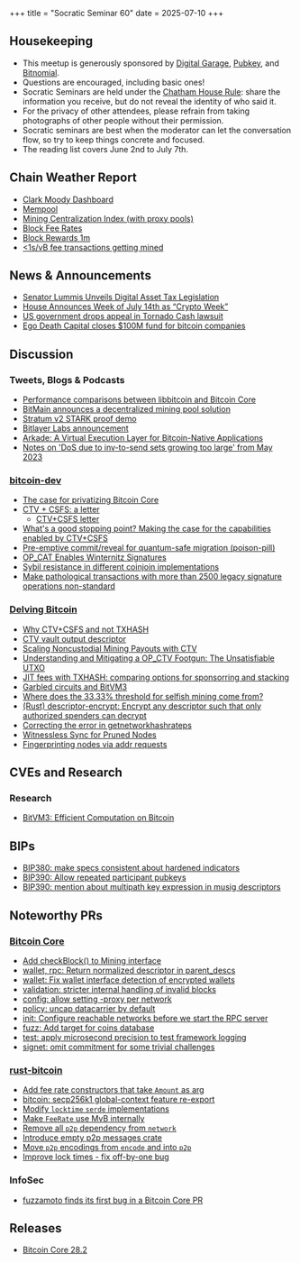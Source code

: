 +++
title = "Socratic Seminar 60"
date = 2025-07-10
+++

Housekeeping
------------

- This meetup is generously sponsored by [Digital Garage](https://dg717.com/), [Pubkey](https://pubkey.bar/), and [Bitnomial](https://bitnomial.com).
- Questions are encouraged, including basic ones!
- Socratic Seminars are held under the [Chatham House Rule](https://www.chathamhouse.org/about-us/chatham-house-rule): share the information you receive, but do not reveal the identity of who said it.
- For the privacy of other attendees, please refrain from taking photographs of other people without their permission.
- Socratic seminars are best when the moderator can let the conversation flow, so try to keep things concrete and focused.
- The reading list covers June 2nd to July 7th.

Chain Weather Report
--------------------

- [Clark Moody Dashboard](https://dashboard.clarkmoody.com/)
- [Mempool](https://mempool.space/graphs/mempool#1m)
- [Mining Centralization Index (with proxy pools)](https://mainnet.observer/charts/mining-pools-centralization-index-with-proxy-pools/?c)
- [Block Fee Rates](https://mempool.space/graphs/mining/block-fee-rates#1m)
- [Block Rewards 1m](https://mempool.space/graphs/mining/block-rewards#1m)
- [<1s/vB fee transactions getting mined](https://x.com/peterktodd/status/1935709056695775583)

News & Announcements
--------------------

- [Senator Lummis Unveils Digital Asset Tax Legislation](https://www.lummis.senate.gov/press-releases/lummis-unveils-digital-asset-tax-legislation/)
- [House Announces Week of July 14th as “Crypto Week”](https://financialservices.house.gov/news/documentsingle.aspx?DocumentID=410793)
- [US government drops appeal in Tornado Cash lawsuit](https://news.bloomberglaw.com/litigation/appeal-dropped-over-crypto-transactions-on-foreign-software-law)
- [Ego Death Capital closes $100M fund for bitcoin companies](https://www.axios.com/2025/07/08/ego-death-100-million-bitcoin-companies)

Discussion
----------

### Tweets, Blogs & Podcasts

- [Performance comparisons between libbitcoin and Bitcoin Core](https://x.com/bitcoinbrink/status/1934925113599656377)
- [BitMain announces a decentralized mining pool solution](https://x.com/bitmaintech/status/1927581481674670492)
- [Stratum v2 STARK proof demo](https://x.com/dimahledba/status/1935354385795592491)
- [Bitlayer Labs announcement](https://x.com/BitlayerLabs/status/1927187546448036216)
- [Arkade: A Virtual Execution Layer for Bitcoin-Native Applications](https://arkadeos.com/vision)
- [Notes on 'DoS due to inv-to-send sets growing too large' from May 2023](https://b10c.me/observations/15-inv-to-send-queue/)

### [bitcoin-dev](https://groups.google.com/g/bitcoindev)

- [The case for privatizing Bitcoin Core](https://groups.google.com/g/bitcoindev/c/43yjt8MXMvo)
- [CTV + CSFS: a letter](https://groups.google.com/g/bitcoindev/c/KJF6A55DPJ8)
    - [CTV+CSFS letter](https://ctv-csfs.com/)
- [What's a good stopping point? Making the case for the capabilities enabled by CTV+CSFS](https://groups.google.com/g/bitcoindev/c/-qJc1EWQzY0)
- [Pre-emptive commit/reveal for quantum-safe migration (poison-pill)](https://groups.google.com/g/bitcoindev/c/oa4nDmlLzN4)
- [OP_CAT Enables Winternitz Signatures](https://groups.google.com/g/bitcoindev/c/Zx_NMqZH65Y)
- [Sybil resistance in different coinjoin implementations](https://groups.google.com/g/bitcoindev/c/xKlbd2tDfxs)
- [Make pathological transactions with more than 2500 legacy signature operations non-standard](https://groups.google.com/g/bitcoindev/c/u2Bz1Ms8_lA)

### [Delving Bitcoin](https://delvingbitcoin.org/)

- [Why CTV+CSFS and not TXHASH](https://delvingbitcoin.org/t/why-ctv-csfs-and-not-txhash)
- [CTV vault output descriptor](https://delvingbitcoin.org/t/ctv-vault-output-descriptor)
- [Scaling Noncustodial Mining Payouts with CTV](https://delvingbitcoin.org/t/scaling-noncustodial-mining-payouts-with-ctv)
- [Understanding and Mitigating a OP_CTV Footgun: The Unsatisfiable UTXO](https://delvingbitcoin.org/t/understanding-and-mitigating-a-op-ctv-footgun-the-unsatisfiable-utxo/1809)
- [JIT fees with TXHASH: comparing options for sponsorring and stacking](https://delvingbitcoin.org/t/jit-fees-with-txhash-comparing-options-for-sponsorring-and-stacking)
- [Garbled circuits and BitVM3](https://delvingbitcoin.org/t/garbled-circuits-and-bitvm3)
- [Where does the 33.33% threshold for selfish mining come from?](https://delvingbitcoin.org/t/where-does-the-33-33-threshold-for-selfish-mining-come-from)
- [(Rust) descriptor-encrypt: Encrypt any descriptor such that only authorized spenders can decrypt](https://delvingbitcoin.org/t/rust-descriptor-encrypt-encrypt-any-descriptor-such-that-only-authorized-spenders-can-decrypt)
- [Correcting the error in getnetworkhashrateps](https://delvingbitcoin.org/t/correcting-the-error-in-getnetworkhashrateps)
- [Witnessless Sync for Pruned Nodes](https://delvingbitcoin.org/t/witnessless-sync-for-pruned-nodes)
- [Fingerprinting nodes via addr requests](https://delvingbitcoin.org/t/fingerprinting-nodes-via-addr-requests/1786)

CVEs and Research
-----------------

### Research

- [BitVM3: Efficient Computation on Bitcoin](https://bitvm.org/bitvm3.pdf)

BIPs
----

- [BIP380: make specs consistent about hardened indicators](https://github.com/bitcoin/bips/pull/1803)
- [BIP390: Allow repeated participant pubkeys](https://github.com/bitcoin/bips/pull/1867)
- [BIP390: mention about multipath key expression in musig descriptors](https://github.com/bitcoin/bips/pull/1866)

Noteworthy PRs
--------------

### [Bitcoin Core](https://github.com/bitcoin/bitcoin)
- [Add checkBlock() to Mining interface](https://github.com/bitcoin/bitcoin/pull/31981)
- [wallet, rpc: Return normalized descriptor in parent_descs](https://github.com/bitcoin/bitcoin/pull/32594)
- [wallet: Fix wallet interface detection of encrypted wallets](https://github.com/bitcoin/bitcoin/pull/32620)
- [validation: stricter internal handling of invalid blocks](https://github.com/bitcoin/bitcoin/pull/31405)
- [config: allow setting -proxy per network](https://github.com/bitcoin/bitcoin/pull/32425)
- [policy: uncap datacarrier by default](https://github.com/bitcoin/bitcoin/pull/32406)
- [init: Configure reachable networks before we start the RPC server](https://github.com/bitcoin/bitcoin/pull/32539)
- [fuzz: Add target for coins database](https://github.com/bitcoin/bitcoin/pull/32602)
- [test: apply microsecond precision to test framework logging](https://github.com/bitcoin/bitcoin/pull/32676)
- [signet: omit commitment for some trivial challenges](https://github.com/bitcoin/bitcoin/pull/29032)

### [rust-bitcoin](https://github.com/rust-bitcoin/rust-bitcoin)
- [Add fee rate constructors that take `Amount` as arg](https://github.com/rust-bitcoin/rust-bitcoin/pull/4614)
- [bitcoin: secp256k1 global-context feature re-export](https://github.com/rust-bitcoin/rust-bitcoin/pull/4569)
- [Modify `locktime` `serde` implementations](https://github.com/rust-bitcoin/rust-bitcoin/pull/4511)
- [Make `FeeRate` use MvB internally](https://github.com/rust-bitcoin/rust-bitcoin/pull/4534)
- [Remove all `p2p` dependency from `network`](https://github.com/rust-bitcoin/rust-bitcoin/pull/4565)
- [Introduce empty p2p messages crate](https://github.com/rust-bitcoin/rust-bitcoin/pull/4572)
- [Move `p2p` encodings from `encode` and into `p2p`](https://github.com/rust-bitcoin/rust-bitcoin/pull/4571)
- [Improve lock times - fix off-by-one bug](https://github.com/rust-bitcoin/rust-bitcoin/pull/4468)

### InfoSec
- [fuzzamoto finds its first bug in a Bitcoin Core PR](https://x.com/dergoegge/status/1936093236226871794)

Releases
--------

- [Bitcoin Core 28.2](https://github.com/bitcoin/bitcoin/blob/master/doc/release-notes/release-notes-28.2.md)
